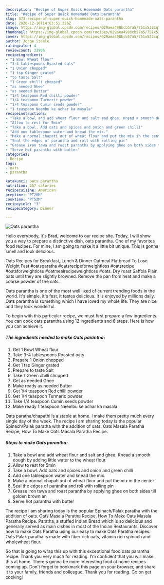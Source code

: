 ```yaml
---
description: "Recipe of Super Quick Homemade Oats parantha"
title: "Recipe of Super Quick Homemade Oats parantha"
slug: 873-recipe-of-super-quick-homemade-oats-parantha
date: 2020-12-18T14:03:51.326Z
image: https://img-global.cpcdn.com/recipes/029aea498bcb57a5/751x532cq70/oats-parantha-recipe-main-photo.jpg
thumbnail: https://img-global.cpcdn.com/recipes/029aea498bcb57a5/751x532cq70/oats-parantha-recipe-main-photo.jpg
cover: https://img-global.cpcdn.com/recipes/029aea498bcb57a5/751x532cq70/oats-parantha-recipe-main-photo.jpg
author: Jorge Steele
ratingvalue: 4
reviewcount: 33906
recipeingredient:
- "1 Bowl Wheat flour"
- "3-4 tablespoons Roasted oats"
- "1 Onion chopped"
- "1 tsp Ginger grated"
- "to taste Salt"
- "1 Green chilli chopped"
- "as needed Ghee"
- "as needed Butter"
- "1/4 teaspoon Red chilli powder"
- "1/4 teaspoon Turmeric powder"
- "1/4 teaspoon Cumin seeds powder"
- "1 teaspoon Neembu ke achar ka masala"
recipeinstructions:
- "Take a bowl and add wheat flour and salt and ghee. Knead a smooth dough by adding little water to the wheat flour."
- "Allow to rest for 5min"
- "Take a bowl. Add oats and spices and onion and green chilli"
- "Add one tablespoon water and knead the mix."
- "Make a normal chapati out of wheat flour and put the mix in the center"
- "Seal the edges of parantha and roll with rolling pin"
- "Grease iron tawa and roast parantha by applying ghee on both sides till golden brown an"
- "Serve hot parantha with butter"
categories:
- Recipe
tags:
- oats
- parantha

katakunci: oats parantha 
nutrition: 257 calories
recipecuisine: American
preptime: "PT20M"
cooktime: "PT52M"
recipeyield: "3"
recipecategory: Dinner

---
```



![Oats parantha](https://img-global.cpcdn.com/recipes/029aea498bcb57a5/751x532cq70/oats-parantha-recipe-main-photo.jpg)

Hello everybody, it's Brad, welcome to our recipe site. Today, I will show you a way to prepare a distinctive dish, oats parantha. One of my favorites food recipes. For mine, I am going to make it a little bit unique. This is gonna smell and look delicious.

Oats Recipes for Breakfast, Lunch &amp; Dinner Oatmeal Flatbread To Lose Weight Fast #oatsparatha #oatsrecipeforweightloss #oatsrecipe #oatsforweightloss #oatmealrecipeweightloss #oats. Dry roast Saffola Plain oats until they are slightly browned. Remove the pan from heat and make a coarse powder of the oats.

Oats parantha is one of the most well liked of current trending foods in the world. It's simple, it's fast, it tastes delicious. It is enjoyed by millions daily. Oats parantha is something which I have loved my whole life. They are nice and they look wonderful.


To begin with this particular recipe, we must first prepare a few ingredients. You can cook oats parantha using 12 ingredients and 8 steps. Here is how you can achieve it.

<!--inarticleads1-->

##### The ingredients needed to make Oats parantha:

1. Get 1 Bowl Wheat flour
1. Take 3-4 tablespoons Roasted oats
1. Prepare 1 Onion chopped
1. Get 1 tsp Ginger grated
1. Prepare to taste Salt
1. Take 1 Green chilli chopped
1. Get as needed Ghee
1. Make ready as needed Butter
1. Get 1/4 teaspoon Red chilli powder
1. Get 1/4 teaspoon Turmeric powder
1. Take 1/4 teaspoon Cumin seeds powder
1. Make ready 1 teaspoon Neembu ke achar ka masala


Oats paratha/chapathi is a staple at home. I make them pretty much every single day of the week. The recipe i am sharing today is the popular Spinach/Palak paratha with the addition of oats. Oats Masala Paratha Recipe, How To Make Oats Masala Paratha Recipe. 

<!--inarticleads2-->

##### Steps to make Oats parantha:

1. Take a bowl and add wheat flour and salt and ghee. Knead a smooth dough by adding little water to the wheat flour.
1. Allow to rest for 5min
1. Take a bowl. Add oats and spices and onion and green chilli
1. Add one tablespoon water and knead the mix.
1. Make a normal chapati out of wheat flour and put the mix in the center
1. Seal the edges of parantha and roll with rolling pin
1. Grease iron tawa and roast parantha by applying ghee on both sides till golden brown an
1. Serve hot parantha with butter


The recipe i am sharing today is the popular Spinach/Palak paratha with the addition of oats. Oats Masala Paratha Recipe, How To Make Oats Masala Paratha Recipe. Paratha, a stuffed Indian Bread which is so delicious and generally served as main dishes in most of the Indian Restaurants. Discover how to make Oats Paratha using our easy to make Oats Paratha recipes. Oats Palak paratha is made with fiber rich oats, vitamin rich spinach and wholewheat flour. 

So that is going to wrap this up with this exceptional food oats parantha recipe. Thank you very much for reading. I'm confident that you will make this at home. There's gonna be more interesting food at home recipes coming up. Don't forget to bookmark this page on your browser, and share it to your family, friends and colleague. Thank you for reading. Go on get cooking!
